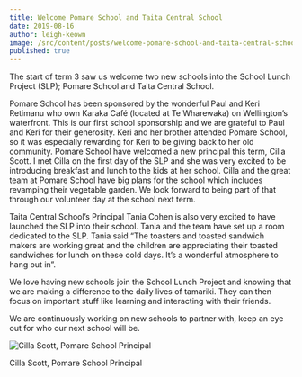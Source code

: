 ```yaml
---
title: Welcome Pomare School and Taita Central School
date: 2019-08-16
author: leigh-keown
image: /src/content/posts/welcome-pomare-school-and-taita-central-school.jpg
published: true
---
```


The start of term 3 saw us welcome two new schools into the School Lunch Project (SLP); Pomare School and Taita Central School.

Pomare School has been sponsored by the wonderful Paul and Keri Retimanu who own Karaka Café (located at Te Wharewaka) on Wellington’s waterfront. This is our first school sponsorship and we are grateful to Paul and Keri for their generosity. Keri and her brother attended Pomare School, so it was especially rewarding for Keri to be giving back to her old community. Pomare School have welcomed a new principal this term, Cilla Scott. I met Cilla on the first day of the SLP and she was very excited to be introducing breakfast and lunch to the kids at her school. Cilla and the great team at Pomare School have big plans for the school which includes revamping their vegetable garden. We look forward to being part of that through our volunteer day at the school next term.

Taita Central School’s Principal Tania Cohen is also very excited to have launched the SLP into their school. Tania and the team have set up a room dedicated to the SLP. Tania said “The toasters and toasted sandwich makers are working great and the children are appreciating their toasted sandwiches for lunch on these cold days. It’s a wonderful atmosphere to hang out in”.

We love having new schools join the School Lunch Project and knowing that we are making a difference to the daily lives of tamariki. They can then focus on important stuff like learning and interacting with their friends.

We are continuously working on new schools to partner with, keep an eye out for who our next school will be.

![Cilla Scott, Pomare School Principal](/img/news/principal-cilla-scott.jpg)

<p class="text-center">Cilla Scott, Pomare School Principal</p>
